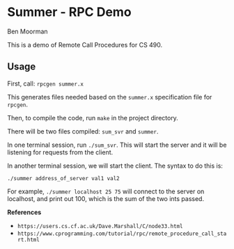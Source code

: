 # Summer - RPC Demo

Ben Moorman

This is a demo of Remote Call Procedures for CS 490.


## Usage
First, call:
`rpcgen summer.x`

This generates files needed based on the `summer.x` specification file for `rpcgen`.

Then, to compile the code, run `make` in the project directory.

There will be two files compiled: `sum_svr` and `summer`.

In one terminal session, run `./sum_svr`. This will start the server and it will be listening for requests from the client.

In another terminal session, we will start the client. The syntax to do this is:

`./summer address_of_server val1 val2`

For example, `./summer localhost 25 75` will connect to the server on localhost, and print out 100, which is the sum of the two ints passed.

**References**
- `https://users.cs.cf.ac.uk/Dave.Marshall/C/node33.html`
- `https://www.cprogramming.com/tutorial/rpc/remote_procedure_call_start.html`

